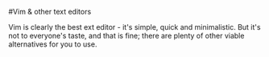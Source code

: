 #Vim & other text editors

Vim is clearly the best ext editor - it's simple, quick and minimalistic. But it's not to everyone's taste, and that is fine; there are plenty of other viable alternatives for you to use.

##
